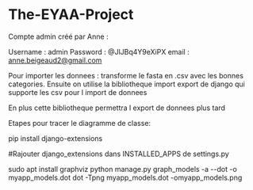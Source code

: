 # The-EYAA-Project


Compte admin créé par Anne : 

Username : admin
Password : @JlJBq4Y9eXiPX
email : anne.beigeaud2@gmail.com


Pour importer les donnees : transforme le fasta en .csv avec les bonnes categories. Ensuite on utilise la bibliotheque import export de django qui supporte les csv pour l import de donnees

En plus  cette bibliotheque permettra l export de donnees plus tard


Etapes pour tracer le diagramme de classe: 

pip install django-extensions

#Rajouter django_extensions dans INSTALLED_APPS de settings.py

sudo apt install graphviz
python manage.py graph_models -a --dot -o myapp_models.dot dot -Tpng myapp_models.dot -omyapp_models.png
